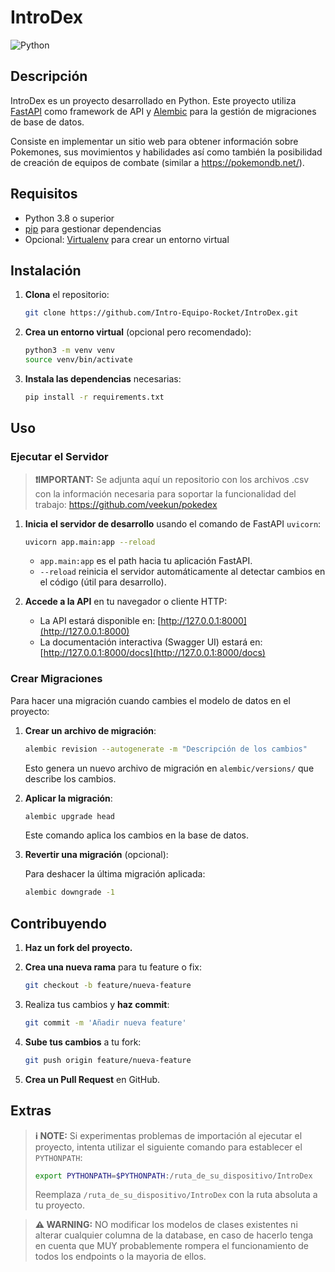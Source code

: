 # IntroDex

![Python](https://img.shields.io/badge/Python-100%25-blue)

## Descripción
IntroDex es un proyecto desarrollado en Python.
Este proyecto utiliza [FastAPI](https://fastapi.tiangolo.com/) como framework de API y [Alembic](https://alembic.sqlalchemy.org/) para la gestión de migraciones de base de datos.

Consiste en implementar un sitio web para obtener información sobre Pokemones, sus movimientos y habilidades así como también la posibilidad de creación de equipos de combate (similar a https://pokemondb.net/).

## Requisitos

- Python 3.8 o superior
- [pip](https://pip.pypa.io/en/stable/installation/) para gestionar dependencias
- Opcional: [Virtualenv](https://docs.python.org/3/library/venv.html) para crear un entorno virtual

## Instalación
1. **Clona** el repositorio:

    ```bash
    git clone https://github.com/Intro-Equipo-Rocket/IntroDex.git
    ```

2. **Crea un entorno virtual** (opcional pero recomendado):

    ```bash
    python3 -m venv venv
    source venv/bin/activate 
    ```
3. **Instala las dependencias** necesarias:

    ```bash
    pip install -r requirements.txt
    ```

## Uso
### Ejecutar el Servidor

> **❗IMPORTANT:** Se adjunta aquí un repositorio con los archivos .csv con la información necesaria para soportar la funcionalidad del trabajo: https://github.com/veekun/pokedex


1. **Inicia el servidor de desarrollo** usando el comando de FastAPI `uvicorn`:

    ```bash
    uvicorn app.main:app --reload
    ```

    - `app.main:app` es el path hacia tu aplicación FastAPI.
    - `--reload` reinicia el servidor automáticamente al detectar cambios en el código (útil para desarrollo).

2. **Accede a la API** en tu navegador o cliente HTTP:

    - La API estará disponible en: [http://127.0.0.1:8000](http://127.0.0.1:8000)
    - La documentación interactiva (Swagger UI) estará en: [http://127.0.0.1:8000/docs](http://127.0.0.1:8000/docs)

### Crear Migraciones

Para hacer una migración cuando cambies el modelo de datos en el proyecto:

1. **Crear un archivo de migración**:

    ```bash
    alembic revision --autogenerate -m "Descripción de los cambios"
    ```

    Esto genera un nuevo archivo de migración en `alembic/versions/` que describe los cambios.

2. **Aplicar la migración**:

    ```bash
    alembic upgrade head
    ```

    Este comando aplica los cambios en la base de datos.

3. **Revertir una migración** (opcional):

    Para deshacer la última migración aplicada:

    ```bash
    alembic downgrade -1
    ```


## Contribuyendo
1. **Haz un fork del proyecto.**
2. **Crea una nueva rama** para tu feature o fix:

    ```bash
    git checkout -b feature/nueva-feature
    ```

3. Realiza tus cambios y **haz commit**:

    ```bash
    git commit -m 'Añadir nueva feature'
    ```

4. **Sube tus cambios** a tu fork:

    ```bash
    git push origin feature/nueva-feature
    ```

5. **Crea un Pull Request** en GitHub.

## Extras

>**ℹ️ NOTE:** Si experimentas problemas de importación al ejecutar el proyecto, intenta utilizar el siguiente comando para establecer el `PYTHONPATH`:
>
> ```bash
> export PYTHONPATH=$PYTHONPATH:/ruta_de_su_dispositivo/IntroDex
> ```
>
> Reemplaza `/ruta_de_su_dispositivo/IntroDex` con la ruta absoluta a tu proyecto.

> **⚠️ WARNING:** NO modificar los modelos de clases existentes ni alterar cualquier columna de la database, en caso de hacerlo tenga en cuenta que MUY probablemente rompera el funcionamiento de todos los endpoints o la mayoria de ellos. 



